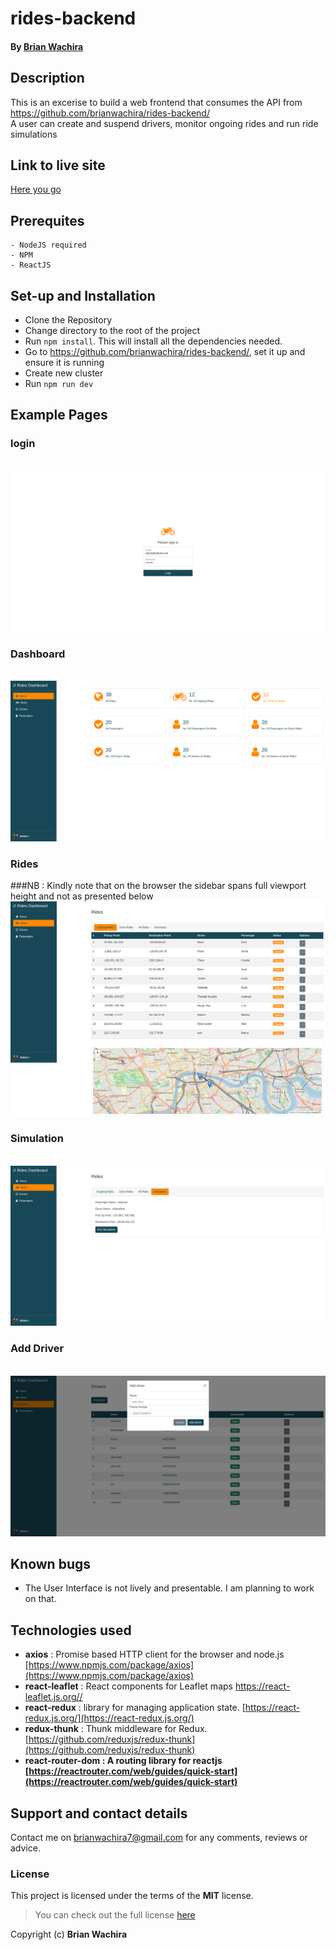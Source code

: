 # rides-backend

#### By [Brian Wachira](https://www.github.com/brianwachira)

## Description
This is an excerise to build  a web frontend that consumes the API from https://github.com/brianwachira/rides-backend/ <br/>
A user can create and suspend drivers, monitor ongoing rides and run ride simulations

## Link to live site
[Here you go ](https://mighty-hamlet-09070.herokuapp.com/)


## Prerequites
    - NodeJS required
    - NPM 
    - ReactJS

## Set-up and Installation
- Clone the Repository
- Change directory to the root of the project
- Run ``` npm install ```. This will install all the dependencies needed.
- Go to https://github.com/brianwachira/rides-backend/, set it up and  ensure it is running
- Create  new cluster
- Run ``` npm run dev ```

## Example Pages

### login
<br/><a href="https://www.mongodb.com/cloud/atlas" target="_blank"><img src="https://github.com/brianwachira/rides-frontend/blob/main/assets/frontend1.png" alt="cluster 1"></a>


### Dashboard
<br/><a href="https://www.mongodb.com/cloud/atlas" target="_blank"><img src="https://github.com/brianwachira/rides-frontend/blob/main/assets/frontend2.png" alt="cluster 2"></a>

### Rides
###NB : Kindly note that on the browser the sidebar spans full viewport height and not as presented below
<br/><a href="https://www.mongodb.com/cloud/atlas" target="_blank"><img src="https://github.com/brianwachira/rides-frontend/blob/main/assets/frontend4.png" alt="cluster 2"></a>

### Simulation
<br/><a href="https://www.mongodb.com/cloud/atlas" target="_blank"><img src="https://github.com/brianwachira/rides-frontend/blob/main/assets/frontend5.png" alt="cluster 2"></a>

### Add Driver
<br/><a href="https://www.mongodb.com/cloud/atlas" target="_blank"><img src="https://github.com/brianwachira/rides-frontend/blob/main/assets/frontend6.png" alt="cluster 2"></a>

## Known bugs
 - The User Interface is not lively and presentable. I am planning to work on that.

## Technologies used
 - <b>axios</b> : Promise based HTTP client for the browser and node.js [https://www.npmjs.com/package/axios](https://www.npmjs.com/package/axios)
 - <b>react-leaflet</b> : React components for Leaflet maps [https://react-leaflet.js.org// ](https://react-leaflet.js.org/)
 - <b>react-redux</b> :  library for managing application state. [https://react-redux.js.org/](https://react-redux.js.org/)
 - <b>redux-thunk</b> : Thunk middleware for Redux. [https://github.com/reduxjs/redux-thunk](https://github.com/reduxjs/redux-thunk)
 - <b>react-router-dom : A routing library for reactjs [https://reactrouter.com/web/guides/quick-start](https://reactrouter.com/web/guides/quick-start)</b>

## Support and contact details
Contact me on brianwachira7@gmail.com for any comments, reviews or advice.

### License

This project is licensed under the terms of the **MIT** license.

>You can check out the full license [here](https://github.com/brianwachira/rides-frontend/blob/master/LICENSE.md)  

Copyright (c) **Brian Wachira**
